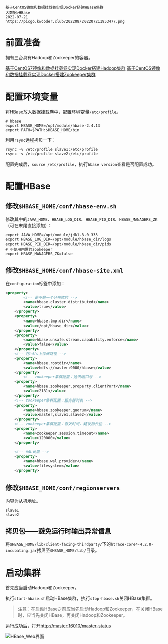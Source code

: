 ```text
基于CentOS镜像和数据挂载卷实现Docker搭建HBase集群
大数据>HBase
2022-07-21
https://picgo.kwcoder.club/202208/202207211953477.png
```






# 前置准备

拥有三台具有Hadoop和Zookeeper的容器。

[基于CentOS7镜像和数据挂载卷实现Docker搭建Hadoop集群](/p/20220626/)
[基于CentOS镜像和数据挂载卷实现Docker搭建Zookeeper集群](/p/20220718/)

# 配置环境变量

将HBase放入数据挂载卷中，配置环境变量`/etc/profile`。

```shell
# hbase
export HBASE_HOME=/opt/module/hbase-2.4.13
export PATH=$PATH:$HBASE_HOME/bin
```

利用`rsync`远程拷贝一下：

```shell
rsync -v /etc/profile slave1:/etc/profile
rsync -v /etc/profile slave2:/etc/profile
```

配置完成后，`source /etc/profile`，执行`hbase version`查看是否配置成功。

# 配置HBase

## 修改`$HBASE_HOME/conf/hbase-env.sh`

修改其中的`JAVA_HOME`、`HBASE_LOG_DIR`、`HBASE_PID_DIR`、`HBASE_MANAGERS_ZK`（可在末尾直接添加）：

```shell
export JAVA_HOME=/opt/module/jdk1.8.0_333
export HBASE_LOG_DIR=/opt/module/hbase_dir/logs
export HBASE_PID_DIR=/opt/module/hbase_dir/pids
# 不使用内置的zookeeper
export HBASE_MANAGERS_ZK=false
```

## 修改`$HBASE_HOME/conf/hbase-site.xml`

在`configuration`标签中添加：

```xml
<property>
        <!-- 是不是一个分布式的 -->
        <name>hbase.cluster.distributed</name>
        <value>true</value>
    </property>
    <property>
        <name>hbase.tmp.dir</name>
        <value>/opt/hbase_dir</value>
    </property>
    <property>
        <name>hbase.unsafe.stream.capability.enforce</name>
        <value>false</value>
    </property>
    <!-- 在hdfs上存储路径 -->
    <property>
        <name>hbase.rootdir</name>
        <value>hdfs://master:9000/hbase</value>
    </property>
        <!-- zookeeper集群配置：通讯端口号 -->
    <property>
        <name>hbase.zookeeper.property.clientPort</name>
        <value>2181</value>
    </property>
    <!-- zookeeper集群配置：服务器列表 -->
    <property>
        <name>hbase.zookeeper.quorum</name>
        <value>master,slave1,slave2</value>
    </property>
    <!-- zookeeper集群配置：有效时间，建议稍长些 -->
    <property>
        <name>zookeeper.session.timeout</name>
        <value>120000</value>
    </property>
    
    <!-- WAL设置 -->
    <property>
        <name>hbase.wal.provider</name>
        <value>filesystem</value>
    </property>
```

## 修改`$HBASE_HOME/conf/regionservers`

内容为从机地址。

```text
slave1
slave2
```

## 拷贝包——避免运行时输出异常信息

将`$HBASE_HOME/lib/client-facing-thirdparty/`下的`htrace-core4-4.2.0-incubating.jar`拷贝至`$HBASE_HOME/lib/`目录。

# 启动集群

首先应当启动Hadoop和Zookeeper。

执行`start-hbase.sh`启动HBase集群，执行`stop-hbase.sh`关闭HBase集群。

> 注意：在启动HBase之前应当先启动Hadoop和Zookeeper，在关闭HBase时，应当先关闭HBase，再关闭Hadoop和Zookeeper。

运行成功后，打开[http://master:16010/master-status](http://master:16010/master-status)

![HBase_Web界面](https://picgo.kwcoder.club/202208/202207222037214.png)





